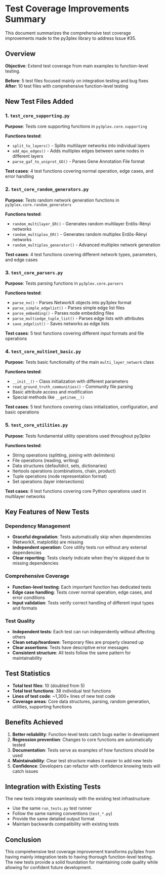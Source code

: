 # Test Coverage Improvements Summary

This document summarizes the comprehensive test coverage improvements made to the py3plex library to address Issue #35.

## Overview

**Objective**: Extend test coverage from main examples to function-level testing.

**Before**: 5 test files focused mainly on integration testing and bug fixes
**After**: 10 test files with comprehensive function-level testing

## New Test Files Added

### 1. `test_core_supporting.py` 
**Purpose**: Tests core supporting functions in `py3plex.core.supporting`

**Functions tested**:
- `split_to_layers()` - Splits multilayer networks into individual layers
- `add_mpx_edges()` - Adds multiplex edges between same nodes in different layers  
- `parse_gaf_to_uniprot_GO()` - Parses Gene Annotation File format

**Test cases**: 4 test functions covering normal operation, edge cases, and error handling

### 2. `test_core_random_generators.py`
**Purpose**: Tests random network generation functions in `py3plex.core.random_generators`

**Functions tested**:
- `random_multilayer_ER()` - Generates random multilayer Erdős-Rényi networks
- `random_multiplex_ER()` - Generates random multiplex Erdős-Rényi networks
- `random_multiplex_generator()` - Advanced multiplex network generation

**Test cases**: 4 test functions covering different network types, parameters, and edge cases

### 3. `test_core_parsers.py`
**Purpose**: Tests parsing functions in `py3plex.core.parsers`

**Functions tested**:
- `parse_nx()` - Parses NetworkX objects into py3plex format
- `parse_simple_edgelist()` - Parses simple edge list files
- `parse_embedding()` - Parses node embedding files
- `parse_multiedge_tuple_list()` - Parses edge lists with attributes
- `save_edgelist()` - Saves networks as edge lists

**Test cases**: 5 test functions covering different input formats and file operations

### 4. `test_core_multinet_basic.py`
**Purpose**: Tests basic functionality of the main `multi_layer_network` class

**Functions tested**:
- `__init__()` - Class initialization with different parameters
- `read_ground_truth_communities()` - Community file parsing
- Basic attribute access and modification
- Special methods like `__getitem__()`

**Test cases**: 5 test functions covering class initialization, configuration, and basic operations

### 5. `test_core_utilities.py`
**Purpose**: Tests fundamental utility operations used throughout py3plex

**Functions tested**:
- String operations (splitting, joining with delimiters)
- File operations (reading, writing)
- Data structures (defaultdict, sets, dictionaries)
- Itertools operations (combinations, chain, product)
- Tuple operations (node representation format)
- Set operations (layer intersections)

**Test cases**: 6 test functions covering core Python operations used in multilayer networks

## Key Features of New Tests

### Dependency Management
- **Graceful degradation**: Tests automatically skip when dependencies (NetworkX, matplotlib) are missing
- **Independent operation**: Core utility tests run without any external dependencies
- **Clear reporting**: Tests clearly indicate when they're skipped due to missing dependencies

### Comprehensive Coverage
- **Function-level testing**: Each important function has dedicated tests
- **Edge case handling**: Tests cover normal operation, edge cases, and error conditions
- **Input validation**: Tests verify correct handling of different input types and formats

### Test Quality
- **Independent tests**: Each test can run independently without affecting others
- **Clean setup/teardown**: Temporary files are properly cleaned up
- **Clear assertions**: Tests have descriptive error messages
- **Consistent structure**: All tests follow the same pattern for maintainability

## Test Statistics

- **Total test files**: 10 (doubled from 5)
- **Total test functions**: 38 individual test functions
- **Lines of test code**: ~1,300+ lines of new test code
- **Coverage areas**: Core data structures, parsing, random generation, utilities, supporting functions

## Benefits Achieved

1. **Better reliability**: Function-level tests catch bugs earlier in development
2. **Regression prevention**: Changes to core functions are automatically tested
3. **Documentation**: Tests serve as examples of how functions should be used
4. **Maintainability**: Clear test structure makes it easier to add new tests
5. **Confidence**: Developers can refactor with confidence knowing tests will catch issues

## Integration with Existing Tests

The new tests integrate seamlessly with the existing test infrastructure:
- Use the same `run_tests.py` test runner
- Follow the same naming conventions (`test_*.py`)
- Provide the same detailed output format
- Maintain backwards compatibility with existing tests

## Conclusion

This comprehensive test coverage improvement transforms py3plex from having mainly integration tests to having thorough function-level testing. The new tests provide a solid foundation for maintaining code quality while allowing for confident future development.